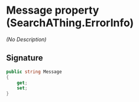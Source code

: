 # Message property (SearchAThing.ErrorInfo)
_(No Description)_

## Signature
```csharp
public string Message
{
    get;
    set;
}
```
